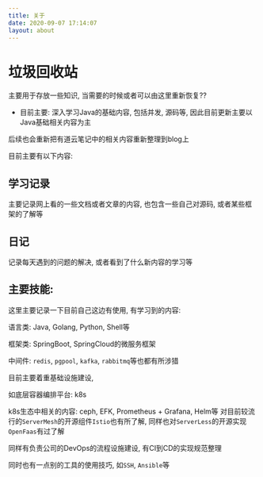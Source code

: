```yaml
---
title: 关于
date: 2020-09-07 17:14:07
layout: about
---
```


# 垃圾回收站

主要用于存放一些知识, 当需要的时候或者可以由这里重新恢复??

- 目前主要: 深入学习Java的基础内容, 包括并发, 源码等, 因此目前更新主要以Java基础相关内容为主

后续也会重新把有道云笔记中的相关内容重新整理到blog上

目前主要有以下内容:

## 学习记录

主要记录网上看的一些文档或者文章的内容, 也包含一些自己对源码, 或者某些框架的了解等

## 日记

记录每天遇到的问题的解决, 或者看到了什么新内容的学习等

## 主要技能:

这里主要记录一下目前自己这边有使用, 有学习到的内容:

语言类: Java, Golang, Python, Shell等

框架类: SpringBoot, SpringCloud的微服务框架

中间件: `redis`, `pgpool`, `kafka`, `rabbitmq`等也都有所涉猎 

目前主要着重基础设施建设, 

如底层容器编排平台: k8s

k8s生态中相关的内容: ceph, EFK, Prometheus + Grafana, Helm等
对目前较流行的`ServerMesh`的开源组件`Istio`也有所了解, 同样也对`ServerLess`的开源实现`OpenFaas`有过了解

同样有负责公司的DevOps的流程设施建设, 有CI到CD的实现规范整理

同时也有一点别的工具的使用技巧, 如`SSH`, `Ansible`等
